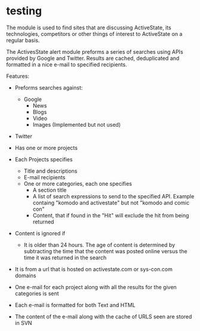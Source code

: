 testing
=======




The module is used to find sites that are discussing ActiveState, its technologies, competitors or other things of interest to ActiveState on a regular basis.

The ActivesState alert module preforms  a series of searches using APIs provided by Google and Twitter. Results are cached, deduplicated and formatted in a nice e-mail to specified recipients. 


Features:
* Preforms searches against:
  * Google
    * News
    * Blogs
    * Video
    * Images (Implemented but not used)
 * Twitter
* Has one or more projects
* Each Projects specifies
  * Title and descriptions
  * E-mail recipients
  * One or more categories, each one specifies
    * A section title
    * A list of search expressions to send to the specified API. Example  containg "komodo and activestate" but not "komodo and comic con"
    * Content, that if found in the "Hit" will exclude the hit from being returned

* Content is ignored if
  * It is older than 24 hours. The age of content is determined by subtracting the time that the content was posted online versus the time it was returned in the search

 * It is from a url that is hosted on activestate.com or sys-con.com domains

 * One e-mail for each project along with all the results for the given categories is sent

* Each  e-mail is formatted  for both Text and HTML

* The content of the e-mail along with the cache of URLS seen  are stored in SVN
  
  